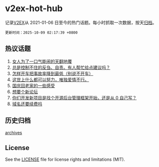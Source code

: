 # v2ex-hot-hub

 记录[V2EX](https://www.v2ex.com/)从 2021-01-06 日至今的热门话题。每小时抓取一次数据，按天[归档](archives)。

`更新时间：2025-10-09 02:17:39 +0800`

## 热议话题

1. [女人为了一口气能闹的天翻地覆](https://www.v2ex.com/t/1163682)
1. [总是控制不住的反刍、自责。有人帮忙给点建议吗？](https://www.v2ex.com/t/1163656)
1. [怎样开车把事故率降到最低（别说不开车）](https://www.v2ex.com/t/1163725)
1. [这世上什么都可以努力，唯独爱情不行。](https://www.v2ex.com/t/1163697)
1. [国庆回老家的一些感受](https://www.v2ex.com/t/1163688)
1. [想要个新论坛](https://www.v2ex.com/t/1163745)
1. [你们开发新项目是找个开源后台管理框架开始，还是从 0 自己写？](https://www.v2ex.com/t/1163677)
1. [域名还要续费吗](https://www.v2ex.com/t/1163751)

## 历史归档

[archives](archives)

## License

See the [LICENSE](LICENSE) file for license rights and limitations (MIT).
